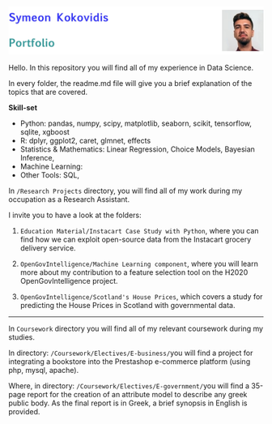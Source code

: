 ![ID banner](id_banner.jpg)

Hello. In this repository you will find all of my experience in Data Science.

In every folder, the readme.md file will give you a brief explanation of the topics that are covered.

**Skill-set**  



* Python: pandas, numpy, scipy, matplotlib, seaborn, scikit, tensorflow, sqlite, xgboost
* R: dplyr, ggplot2, caret, glmnet, effects
* Statistics & Mathematics: Linear Regression, Choice Models, Bayesian Inference, 
* Machine Learning:
* Other Tools: SQL, 

In `/Research Projects` directory, you will find all of my work during my occupation as a Research Assistant. 

I invite you to have a look at the folders:  

1. `Education Material/Instacart Case Study with Python`, where you can find how we can exploit open-source data from the Instacart grocery delivery service.

2. `OpenGovIntelligence/Machine Learning component`, where you will learn more about my contribution to a feature selection tool on the H2020 OpenGovIntelligence project.

3. `OpenGovIntelligence/Scotland's House Prices`, which covers a study for predicting the House Prices in Scotland with governmental data.


<hr> </hr>

In `Coursework` directory you will find all of my relevant coursework during my studies. 


In directory:
`/Coursework/Electives/E-business/`you will find a project for integrating a bookstore into the Prestashop e-commerce platform (using php, mysql, apache).


Where, in directory:
`/Coursework/Electives/E-government/`you will find a 35-page report for the creation of an attribute model to describe any greek public body. As the final report is in Greek, a brief synopsis in English is provided.